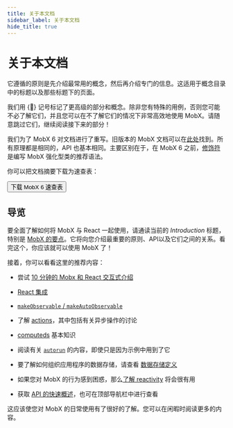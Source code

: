 ```yaml
---
title: 关于本文档
sidebar_label: 关于本文档
hide_title: true
---
```


<script async type="text/javascript" src="//cdn.carbonads.com/carbon.js?serve=CEBD4KQ7&placement=mobxjsorg" id="_carbonads_js"></script>

# 关于本文档

它遵循的原则是先介绍最常用的概念，然后再介绍专门的信息。这适用于概念目录中的标题以及那些标题下的页面。

我们用 {🚀} 记号标记了更高级的部分和概念。除非您有特殊的用例，否则您可能不必了解它们，并且您可以在不了解它们的情况下非常高效地使用 MobX。请随意跳过它们，继续阅读接下来的部分！

我们为了 MobX 6 对文档进行了重写。旧版本的 MobX 文档可以在[此处](https://github.com/mobxjs/mobx/tree/mobx4and5/docs)找到。所有原理都是相同的，API 也基本相同。主要区别在于，在 MobX 6 之前，[修饰符](https://github.com/mobxjs/mobx/blob/mobx4and5/docs/best/decorators.md) 是编写 MobX 强化型类的推荐语法。


你可以把文档摘要下载为速查表：

<div class="cheat"><a href="https://gum.co/fSocU"><button title="下载 MobX 6 速查表并赞助本项目">下载 MobX 6 速查表</button></a></div>

## 导览

要全面了解如何将 MobX 与 React 一起使用，请通读当前的 _Introduction_ 标题，特别是 [MobX 的要点](the-gist-of-mobx.md)。它将向您介绍最重要的原则、API以及它们之间的关系。看完这个，你应该就可以使用 MobX 了！

接着，你可以看看这里的推荐内容：

-   尝试 [10 分钟的 Mobx 和 React 交互式介绍](https://mobx.js.org/getting-started)

-   [React 集成](react-integration.md)

-   [`makeObservable` / `makeAutoObservable`](observable-state.md)

-   了解 [actions](actions.md)，其中包括有关异步操作的讨论

-   [computeds](computeds.md) 基本知识

-   阅读有关 [`autorun`](reactions.md#autorun) 的内容，即使只是因为示例中用到了它

-   要了解如何组织应用程序的数据存储，请查看 [数据存储定义](defining-data-stores.md)

-   如果您对 MobX 的行为感到困惑，那么[了解 reactivity](understanding-reactivity.md) 将会很有用

-   获取 [API 的快速概述](api.md)，也可在顶部导航栏中进行查看

这应该使您对 MobX 的日常使用有了很好的了解。您可以在闲暇时阅读更多的内容。
